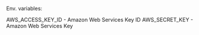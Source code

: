 Env. variables:

AWS_ACCESS_KEY_ID - Amazon Web Services Key ID
AWS_SECRET_KEY - Amazon Web Services Key